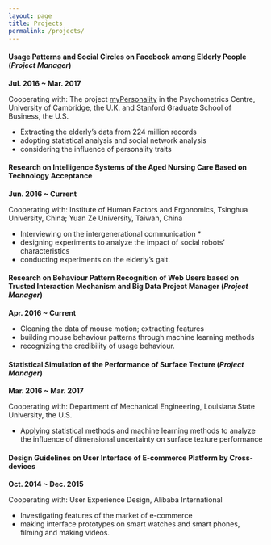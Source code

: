 ```yaml
---
layout: page
title: Projects
permalink: /projects/
---
```



#### Usage Patterns and Social Circles on Facebook among Elderly People (*Project Manager*)
**Jul. 2016 ~ Mar. 2017**

Cooperating with: The project [myPersonality](https://www.psychometrics.cam.ac.uk/productsservices/mypersonality) in the Psychometrics Centre, University of Cambridge, the U.K. and Stanford Graduate School of Business, the U.S.

* Extracting the elderly’s data from 224 million records 
* adopting statistical analysis and social network analysis
* considering the influence of personality traits

#### Research on Intelligence Systems of the Aged Nursing Care Based on Technology Acceptance
**Jun. 2016 ~ Current**

Cooperating with: Institute of Human Factors and Ergonomics, Tsinghua University, China; Yuan Ze University, Taiwan, China

* Interviewing on the intergenerational communication *
* designing experiments to analyze the impact of social robots’ characteristics
* conducting experiments on the elderly’s gait.

#### Research on Behaviour Pattern Recognition of Web Users based on Trusted Interaction Mechanism and Big Data Project Manager (*Project Manager*)
**Apr. 2016 ~ Current**

* Cleaning the data of mouse motion; extracting features
* building mouse behaviour patterns through machine learning methods
* recognizing the credibility of usage behaviour.

#### Statistical Simulation of the Performance of Surface Texture (*Project Manager*)
**Mar. 2016 ~ Mar. 2017**

Cooperating with: Department of Mechanical Engineering, Louisiana State University, the U.S.

* Applying statistical methods and machine learning methods to analyze the influence of dimensional uncertainty on surface texture performance


#### Design Guidelines on User Interface of E-commerce Platform by Cross-devices
**Oct. 2014 ~ Dec. 2015**

Cooperating with: User Experience Design, Alibaba International

* Investigating features of the market of e-commerce
* making interface prototypes on smart watches and smart phones, filming and making videos.
